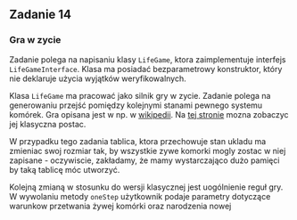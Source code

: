 ## Zadanie 14
### Gra w zycie
Zadanie polega na napisaniu klasy ```LifeGame```, ktora zaimplementuje interfejs ```LifeGameInterface```. Klasa ma posiadać bezparametrowy konstruktor, który nie deklaruje użycia wyjątków weryfikowalnych.

Klasa ```LifeGame``` ma pracować jako silnik gry w zycie. Zadanie polega na generowaniu przejść pomiędzy kolejnymi stanami pewnego systemu komórek. Gra opisana jest w np. w [wikipedii](http://pl.wikipedia.org/wiki/Gra_w_%C5%BCycie). Na [tej stronie](http://www.mimuw.edu.pl/~ajank/zycie/) mozna zobaczyc jej klasyczna postac.

W przypadku tego zadania tablica, ktora przechowuje stan ukladu ma zmieniac swoj rozmiar tak, by wszystkie zywe komorki mogly zostac w niej zapisane - oczywiscie, zakładamy, że mamy wystarczająco dużo pamięci by taką tablicę móc utworzyć.

Kolejną zmianą w stosunku do wersji klasycznej jest uogólnienie reguł gry. W wywolaniu metody ```oneStep``` użytkownik podaje parametry dotyczące warunkow przetwania żywej komórki oraz narodzenia nowej
